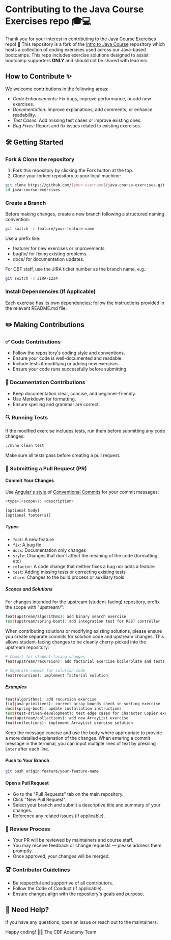 # Contributing to the Java Course Exercises repo 🎓💻

Thank you for your interest in contributing to the Java Course Exercises repo! 🚀
This repository is a fork of the [Intro to Java Course](https://github.com/cbfacademy/intro-to-java-course) repository which hosts a collection of coding exercises used across our Java-based bootcamps. This repo includes exercise solutions designed to assist bootcamp supporters **ONLY** and should not be shared with learners.

## How to Contribute ✨

We welcome contributions in the following areas:
- *Code Enhancements:* Fix bugs, improve performance, or add new exercises.
- *Documentation:* Improve explanations, add comments, or enhance readability.
- *Test Cases:* Add missing test cases or improve existing ones.
- *Bug Fixes:* Report and fix issues related to existing exercises.

## 🛠️ Getting Started

### Fork & Clone the repository
1. Fork this repository by clicking the Fork button at the top.
2. Clone your forked repository to your local machine:

```sh
git clone https://github.com/[your-username]/java-course-exercises.git
cd java-course-exercises
```

### Create a Branch
Before making changes, create a new branch following a structured naming convention:

```sh
git switch -c feature/your-feature-name
```

Use a prefix like:
- feature/ for new exercises or improvements.
- bugfix/ for fixing existing problems.
- docs/ for documentation updates.

For CBF staff, use the JIRA ticket number as the branch name, e.g.:

```sh
git switch -c JIRA-1234
```

### Install Dependencies (If Applicable)

Each exercise has its own dependencies; follow the instructions provided in the relevant README.md file.

## ✏️ Making Contributions

### ✅ Code Contributions
 - Follow the repository's coding style and conventions.
 - Ensure your code is well-documented and readable.
 - Include tests if modifying or adding new exercises.
 - Ensure your code runs successfully before submitting.

### 📖 Documentation Contributions
 - Keep documentation clear, concise, and beginner-friendly.
 - Use Markdown for formatting.
 - Ensure spelling and grammar are correct.

### 🔍 Running Tests

If the modified exercise includes tests, run them before submitting any code changes:

```sh
./mvnw clean test
```

Make sure all tests pass before creating a pull request.

### 📩 Submitting a Pull Request (PR)

#### Commit Your Changes
Use [Angular's style](https://github.com/angular/angular/blob/main/CONTRIBUTING.md#-commit-message-guidelines) of [Conventional Commits](https://www.conventionalcommits.org/) for your commit messages:

```sh
<type>(<scope>): <description>

[optional body]
[optional footer(s)]
```

##### Types
- `feat`: A new feature
- `fix`: A bug fix
- `docs`: Documentation only changes
- `style`: Changes that don't affect the meaning of the code (formatting, etc)
- `refactor`: A code change that neither fixes a bug nor adds a feature
- `test`: Adding missing tests or correcting existing tests
- `chore`: Changes to the build process or auxiliary tools

##### Scopes and Solutions
For changes intended for the upstream (student-facing) repository, prefix the scope with "upstream/":

```sh
feat(upstream/algorithms): add binary search exercise
test(upstream/spring-boot): add integration test for REST controller
```

When contributing solutions or modifying existing solutions, please ensure you create separate commits for solution code and upstream changes. This allows student-facing changes to be cleanly cherry-picked into the upstream repository:

```sh
# Commit for student-facing changes
feat(upstream/recursion): add factorial exercise boilerplate and tests

# Separate commit for solution code
feat(recursion): implement factorial solution
```

##### Examples
```sh
feat(algorithms): add recursion exercise
fix(java-primitives): correct array bounds check in sorting exercise
docs(spring-boot): update installation instructions
test(test-driven-development): test edge cases for Character Copier exercise
feat(upstream/collections): add new ArrayList exercise
feat(collections): implement ArrayList exercise solution
```

Keep the message concise and use the body where appropriate to provide a more detailed explanation of the changes.
When entering a commit message in the terminal, you can input multiple lines of text by pressing `Enter` after each line.

#### Push to Your Branch

```sh
git push origin feature/your-feature-name
```

#### Open a Pull Request
 - Go to the "Pull Requests" tab on the main repository.
 - Click "New Pull Request".
 - Select your branch and submit a descriptive title and summary of your changes.
 - Reference any related issues (if applicable).

### 🚦 Review Process
 - Your PR will be reviewed by maintainers and course staff.
 - You may receive feedback or change requests — please address them promptly.
 - Once approved, your changes will be merged.

### 🏆 Contributor Guidelines
 - Be respectful and supportive of all contributors.
 - Follow the Code of Conduct (if applicable).
 - Ensure changes align with the repository's goals and purpose.

## 💬 Need Help?

If you have any questions, open an issue or reach out to the maintainers.

Happy coding! 🎉🚀
The CBF Academy Team
